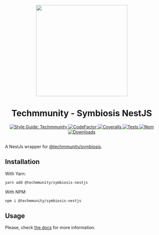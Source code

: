 <div align="center">

<img src="https://github.com/techmmunity-symbiosis/symbiosis/raw/master/resources/logo.gif" width="300" height="300">

# Techmmunity - Symbiosis NestJS

<a href="https://github.com/techmmunity/eslint-config">
	<img src="https://img.shields.io/badge/style%20guide-Techmmunity-01d2ce?style=for-the-badge" alt="Style Guide: Techmmunity">
</a>
<a href="https://www.codefactor.io/repository/github/techmmunity-symbiosis/nestjs">
	<img src="https://www.codefactor.io/repository/github/techmmunity-symbiosis/nestjs/badge?style=for-the-badge" alt="CodeFactor">
</a>
<a href="https://coveralls.io/github/techmmunity-symbiosis/nestjs?branch=master">
	<img src="https://img.shields.io/coveralls/github/techmmunity-symbiosis/nestjs/master?style=for-the-badge" alt="Coveralls">
</a>
<a href="https://github.com/techmmunity-symbiosis/nestjs/actions/workflows/coverage.yml">
	<img src="https://img.shields.io/github/workflow/status/techmmunity-symbiosis/nestjs/Collect%20Coverage?label=tests&logo=github&style=for-the-badge" alt="Tests">
</a>
<a href="https://www.npmjs.com/package/@techmmunity/symbiosis-nestjs">
	<img src="https://img.shields.io/npm/v/@techmmunity/symbiosis-nestjs.svg?color=CC3534&style=for-the-badge" alt="Npm">
</a>
<a href="https://www.npmjs.com/package/@techmmunity/symbiosis-nestjs">
	<img src="https://img.shields.io/npm/dw/@techmmunity/symbiosis-nestjs.svg?style=for-the-badge" alt="Downloads">
</a>

<br>
<br>

</div>

A NestJs wrapper for [@techmmunity/symbiosis](https://github.com/techmmunity/symbiosis).

## Installation

With Yarn:

```sh
yarn add @techmmunity/symbiosis-nestjs
```

With NPM:

```sh
npm i @techmmunity/symbiosis-nestjs
```

## Usage

Please, check [the docs](https://symbiosis.techmmunity.com.br/docs/integrations/nestjs) for more information.

